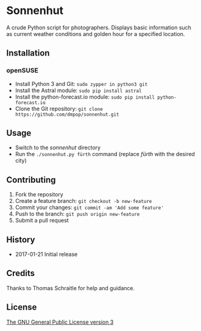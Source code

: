 # Sonnenhut

A crude Python script for photographers. Displays basic information such as current weather conditions and golden hour for a specified location.

## Installation

### openSUSE

 - Install Python 3 and Git: `sudo zypper in python3 git`
 - Install the Astral module: `sudo pip install astral`
 - Install the python-forecast.io module: `sudo pip install python-forecast.io`
 - Clone the Git repository: `git clone https://github.com/dmpop/sonnenhut.git`

## Usage

 - Switch to the *sonnenhut* directory
 - Run the `./sonnenhut.py fürth` command (replace *fürth* with the desired city)

## Contributing

1. Fork the repository
2. Create a feature branch: `git checkout -b new-feature`
3. Commit your changes: `git commit -am 'Add some feature'`
4. Push to the branch: `git push origin new-feature`
5. Submit a pull request

## History

 - 2017-01-21 Initial release

## Credits

Thanks to Thomas Schraitle for help and guidance.

## License

[The GNU General Public License version 3](https://www.gnu.org/licenses/gpl-3.0.txt)
